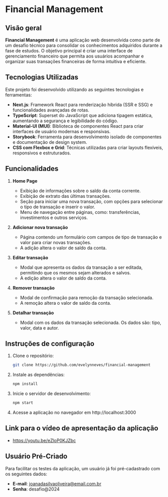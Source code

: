 # Financial Management

## Visão geral

**Financial Management** é uma aplicação web desenvolvida como parte de um desafio técnico para consolidar os conhecimentos adquiridos durante a fase de estudos. O objetivo principal é criar uma interface de gerenciamento financeiro que permita aos usuários acompanhar e organizar suas transações financeiras de forma intuitiva e eficiente.


## Tecnologias Utilizadas

Este projeto foi desenvolvido utilizando as seguintes tecnologias e ferramentas:

- **Next.js**: Framework React para renderização híbrida (SSR e SSG) e funcionalidades avançadas de rotas.  
- **TypeScript**: Superset do JavaScript que adiciona tipagem estática, aumentando a segurança e legibilidade do código.  
- **Material-UI (MUI)**: Biblioteca de componentes React para criar interfaces de usuário modernas e responsivas.  
- **Storybook**: Ferramenta para desenvolvimento isolado de componentes e documentação de design system.  
- **CSS com Flexbox e Grid**: Técnicas utilizadas para criar layouts flexíveis, responsivos e estruturados.  

## Funcionalidades

1. **Home Page**  
   - Exibição de informações sobre o saldo da conta corrente.
   - Exibição de extrato das últimas transações.
   - Seção para iniciar uma nova transação, com opções para selecionar o tipo de transação e inserir o valor. 
   - Menu de navegação entre páginas, como: transferências, investimentos e outros serviços.

2. **Adicionar nova transação**  
   - Página contendo um formulário com campos de tipo de transação e valor para criar novas transações.
   - A adição altera o valor de saldo da conta.

3. **Editar transação**  
   - Modal que apresenta os dados da transação a ser editada, permitindo que os mesmos sejam alterados e salvos.
   - A edição altera o valor de saldo da conta.

4. **Remover transação**  
   - Modal de confirmação para remoção da transação selecionada.
   - A remoção altera o valor de saldo da conta.

5. **Detalhar transação**  
   - Modal com os dados da transação selecionada. Os dados são: tipo, valor, data e autor.

## Instruções de configuração

1. Clone o repositório:  
   ```bash
   git clone https://github.com/evelynneves/financial-management

2. Instale as dependências:  
   ```bash
   npm install

3. Inicie o servidor de desenvolvimento:  
   ```bash
   npm start

4. Acesse a aplicação no navegador em http://localhost:3000

## Link para o vídeo de apresentação da aplicação
   - https://youtu.be/eZloP0KJZbc

## Usuário Pré-Criado  

Para facilitar os testes da aplicação, um usuário já foi pré-cadastrado com os seguintes dados:  

- **E-mail**: joanadasilvaoliveira@email.com.br  
- **Senha**: desafio@2024  
